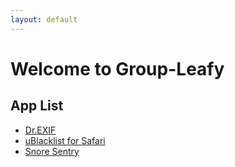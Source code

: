 ```yaml
---
layout: default
---
```


# Welcome to Group-Leafy

## App List

* [Dr.EXIF](https://group-leafy.github.io/dr.EXIF/)
* [uBlacklist for Safari](https://group-leafy.github.io/uBlacklist-for-Safari/)
* [Snore Sentry](https://group-leafy.github.io/SnoreSentry/)